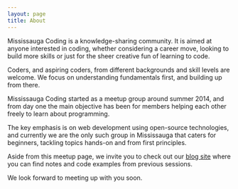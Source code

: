 ```yaml
---
layout: page
title: About
---
```


Mississauga Coding is a knowledge-sharing community. It is aimed at anyone interested in coding, whether considering a career move, looking to build more skills or just for the sheer creative fun of learning to code.  

Coders, and aspiring coders, from different backgrounds and skill levels are welcome.  We focus on understanding fundamentals first, and building up from there.  

Mississauga Coding started as a meetup group around summer 2014, and from day one the main objective has been for members helping each other freely to learn about programming.  

The key emphasis is on web development using open-source technologies, and currently we are the only such group in Mississauga that caters for beginners, tackling topics hands-on and from first principles. 

Aside from this meetup page, we invite you to check out our [blog site](http://mississaugacoding.github.io) where you can find notes and code examples from previous sessions. 

We look forward to meeting up with you soon.